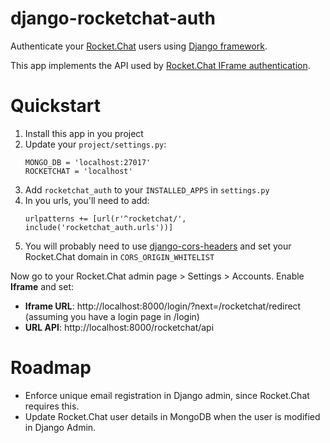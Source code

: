 # django-rocketchat-auth

Authenticate your [Rocket.Chat](https://github.com/RocketChat/Rocket.Chat) users using [Django framework](https://github.com/django/django).

This app implements the API used by [Rocket.Chat IFrame authentication](https://rocket.chat/docs/administrator-guides/authentication/iframe/).


# Quickstart

1. Install this app in you project
2. Update your `project/settings.py`:
    ```
    MONGO_DB = 'localhost:27017'
    ROCKETCHAT = 'localhost'
    ```
2. Add `rocketchat_auth` to your `INSTALLED_APPS` in `settings.py`
3. In you urls, you'll need to add:
    ```
    urlpatterns += [url(r'^rocketchat/', include('rocketchat_auth.urls'))]
    ```
3. You will probably need to use [django-cors-headers](https://github.com/ottoyiu/django-cors-headers) and set your Rocket.Chat domain in `CORS_ORIGIN_WHITELIST`

Now go to your Rocket.Chat admin page > Settings > Accounts. Enable **Iframe** and set:

- **Iframe URL**: http://localhost:8000/login/?next=/rocketchat/redirect (assuming you have a login page in /login)
- **URL API**: http://localhost:8000/rocketchat/api


# Roadmap

- Enforce unique email registration in Django admin, since Rocket.Chat requires this.
- Update Rocket.Chat user details in MongoDB when the user is modified in Django Admin.
